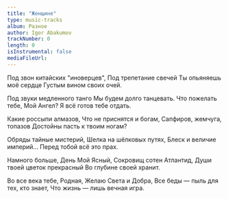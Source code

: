```yaml
---
title: "Женщине"
type: music-tracks
album: Разное
author: Igor Abakumov
trackNumber: 0
length: 0
isInstrumental: false
mediaFileUrl: 
---
```


Под звон китайских "иноверцев",
Под трепетание свечей
Ты опьяняешь моё сердце
Густым вином своих очей.

Под звуки медленного танго
Мы будем долго танцевать.
Что пожелать тебе, Мой Ангел?
Я всё готов тебе отдать.

Какие россыпи алмазов,
Что не приснятся и богам,
Сапфиров, жемчуга, топазов
Достойны пасть к твоим ногам?

Обряды тайные мистерий,
Шелка на шёлковых путях,
Блеск и величие империй...
Перед тобой всё это прах.

Намного больше, День Мой Ясный,
Сокровищ сотен Атлантид,
Души твоей цветок прекрасный
Во глубине своей хранит.

Во все века тебе, Родная,
Желаю Света и Добра,
Все беды — пыль для тех, кто знает,
Что жизнь — лишь вечная игра.
